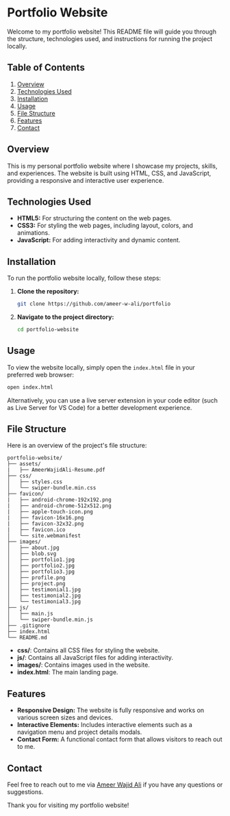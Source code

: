 # Portfolio Website

Welcome to my portfolio website! This README file will guide you through the structure, technologies used, and instructions for running the project locally.

## Table of Contents
1. [Overview](#overview)
2. [Technologies Used](#technologies-used)
3. [Installation](#installation)
4. [Usage](#usage)
5. [File Structure](#file-structure)
6. [Features](#features)
7. [Contact](#contact)

## Overview

This is my personal portfolio website where I showcase my projects, skills, and experiences. The website is built using HTML, CSS, and JavaScript, providing a responsive and interactive user experience.

## Technologies Used

- **HTML5:** For structuring the content on the web pages.
- **CSS3:** For styling the web pages, including layout, colors, and animations.
- **JavaScript:** For adding interactivity and dynamic content.

## Installation

To run the portfolio website locally, follow these steps:

1. **Clone the repository:**
   ```bash
   git clone https://github.com/ameer-w-ali/portfolio
   ```

2. **Navigate to the project directory:**
   ```bash
   cd portfolio-website
   ```

## Usage

To view the website locally, simply open the `index.html` file in your preferred web browser:

```bash
open index.html
```

Alternatively, you can use a live server extension in your code editor (such as Live Server for VS Code) for a better development experience.

## File Structure

Here is an overview of the project's file structure:

```
portfolio-website/
├── assets/
|   ├── AmeerWajidAli-Resume.pdf
├── css/
│   ├── styles.css
│   └── swiper-bundle.min.css
├── favicon/
|   ├── android-chrome-192x192.png
|   ├── android-chrome-512x512.png
|   ├── apple-touch-icon.png
|   ├── favicon-16x16.png
|   ├── favicon-32x32.png
|   ├── favicon.ico
│   └── site.webmanifest
├── images/
│   ├── about.jpg
│   ├── blob.svg
│   ├── portfolio1.jpg
│   ├── portfolio2.jpg
│   ├── portfolio3.jpg
│   ├── profile.png
│   ├── project.png
│   ├── testimonial1.jpg
│   ├── testimonial2.jpg
│   └── testimonial3.jpg
├── js/
│   ├── main.js
│   └── swiper-bundle.min.js
├── .gitignore
├── index.html
└── README.md
```

- **css/**: Contains all CSS files for styling the website.
- **js/**: Contains all JavaScript files for adding interactivity.
- **images/**: Contains images used in the website.
- **index.html**: The main landing page.

## Features

- **Responsive Design:** The website is fully responsive and works on various screen sizes and devices.
- **Interactive Elements:** Includes interactive elements such as a navigation menu and project details modals.
- **Contact Form:** A functional contact form that allows visitors to reach out to me.

## Contact

Feel free to reach out to me via [Ameer Wajid Ali](mailto:ameerwajidali@gmail.com) if you have any questions or suggestions.

Thank you for visiting my portfolio website!
